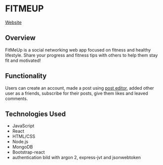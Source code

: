 # FITMEUP
[Website](https://fitme-up.herokuapp.com/home)

## Overview
FitMeUp is a social networking web app focused on fitness and healthy lifestyle. Share your progress and fitness tips with others to help them stay fit and motivated!

## Functionality

Users can create an account, made a post using [post editor](https://github.com/mkhstar/suneditor-react#readme), added other user as a friends, subscribe for their posts, give them likes and leaved comments.  

## Technologies Used
* JavaScript
* React
* HTML/CSS
* Node.js
* MongoDB
* Bootstrap-react
* authentication bild with argon 2, express-jvt and jsonwebtoken


